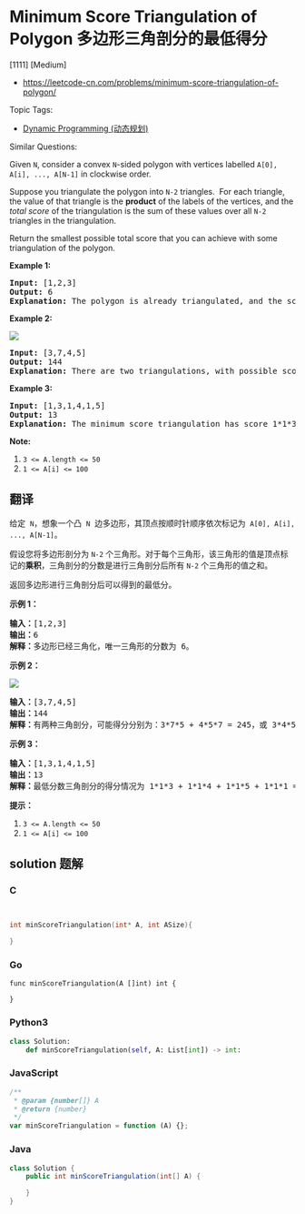 # Minimum Score Triangulation of Polygon 多边形三角剖分的最低得分

[1111] [Medium]

- https://leetcode-cn.com/problems/minimum-score-triangulation-of-polygon/

Topic Tags:

- [Dynamic Programming (动态规划)](https://leetcode-cn.com/tag/dynamic-programming/)

Similar Questions:

Given `N`, consider a convex `N`\-sided polygon with vertices labelled `A[0], A[i], ..., A[N-1]` in clockwise order.

Suppose you triangulate the polygon into `N-2` triangles.  For each triangle, the value of that triangle is the **product** of the labels of the vertices, and the _total score_ of the triangulation is the sum of these values over all `N-2` triangles in the triangulation.

Return the smallest possible total score that you can achieve with some triangulation of the polygon.

**Example 1:**

<pre><strong>Input: </strong><span id="example-input-1-1">[1,2,3]</span>
<strong>Output: </strong><span id="example-output-1">6</span>
<strong>Explanation: </strong>The polygon is already triangulated, and the score of the only triangle is 6.
</pre>

**Example 2:**

![](https://assets.leetcode.com/uploads/2019/05/01/minimum-score-triangulation-of-polygon-1.png)

<pre><strong>Input: </strong><span id="example-input-2-1">[3,7,4,5]</span>
<strong>Output: </strong><span id="example-output-2">144</span>
<strong>Explanation: </strong>There are two triangulations, with possible scores: 3*7*5 + 4*5*7 = 245, or 3*4*5 + 3*4*7 = 144.  The minimum score is 144.
</pre>

**Example 3:**

<pre><strong>Input: </strong><span id="example-input-3-1">[1,3,1,4,1,5]</span>
<strong>Output: </strong><span id="example-output-3">13</span>
<strong>Explanation: </strong>The minimum score triangulation has score 1*1*3 + 1*1*4 + 1*1*5 + 1*1*1 = 13.
</pre>

**Note:**

1.  `3 <= A.length <= 50`
2.  `1 <= A[i] <= 100`

## 翻译

给定  `N`，想象一个凸  `N`  边多边形，其顶点按顺时针顺序依次标记为  `A[0], A[i], ..., A[N-1]`。

假设您将多边形剖分为 `N-2` 个三角形。对于每个三角形，该三角形的值是顶点标记的**乘积**，三角剖分的分数是进行三角剖分后所有 `N-2` 个三角形的值之和。

返回多边形进行三角剖分后可以得到的最低分。



**示例 1：**

<pre><strong>输入：</strong>[1,2,3]
<strong>输出：</strong>6
<strong>解释：</strong>多边形已经三角化，唯一三角形的分数为 6。
</pre>

**示例 2：**

![](https://assets.leetcode-cn.com/aliyun-lc-upload/uploads/2019/05/03/minimum-score-triangulation-of-polygon-1.png)

<pre><strong>输入：</strong>[3,7,4,5]
<strong>输出：</strong>144
<strong>解释：</strong>有两种三角剖分，可能得分分别为：3*7*5 + 4*5*7 = 245，或 3*4*5 + 3*4*7 = 144。最低分数为 144。
</pre>

**示例 3：**

<pre><strong>输入：</strong>[1,3,1,4,1,5]
<strong>输出：</strong>13
<strong>解释：</strong>最低分数三角剖分的得分情况为 1*1*3 + 1*1*4 + 1*1*5 + 1*1*1 = 13。
</pre>

**提示：**

1.  `3 <= A.length <= 50`
2.  `1 <= A[i] <= 100`

## solution 题解

### C

```c


int minScoreTriangulation(int* A, int ASize){

}


```

### Go

```golang
func minScoreTriangulation(A []int) int {

}
```

### Python3

```python
class Solution:
    def minScoreTriangulation(self, A: List[int]) -> int:

```

### JavaScript

```javascript
/**
 * @param {number[]} A
 * @return {number}
 */
var minScoreTriangulation = function (A) {};
```

### Java

```java
class Solution {
    public int minScoreTriangulation(int[] A) {

    }
}
```
